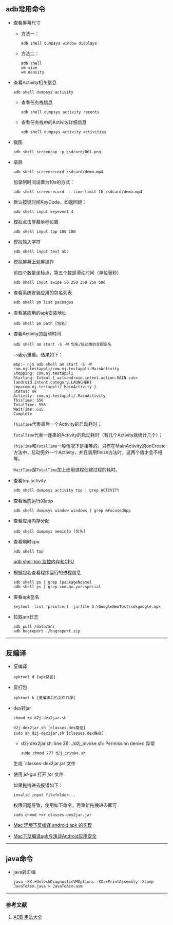## adb常用命令

* 查看屏幕尺寸

  * 方法一：

    ```
    adb shell dumpsys window displays
    ```

  * 方法二：

    ```
    adb shell 
    wm size
    wm density
    ```

* 查看Activity相关信息

  ```
  adb shell dumpsys activity
  ```

  * 查看任务栈信息

    ```
    adb shell dumpsys activity recents
    ```

  * 查看任务栈中的Activity详细信息

    ```
    adb shell dumpsys activity activities
    ```

* 截图

  ```
  adb shell screencap -p /sdcard/001.png
  ```

* 录屏

  ```
  adb shell screenrecord /sdcard/demo.mp4
  ```

  加录制时间设置为10s的方式：

  ```
  adb shell screenrecord  --time-limit 10 /sdcard/demo.mp4
  ```

* 默认按键时间KeyCode，如返回键：

  ```
  adb shell input keyevent 4
  ```

* 模拟点击屏幕坐标位置

  ```
  adb shell input tap 100 100
  ```

* 模拟输入字符

  ```
  adb shell input text abc
  ```

* 模拟屏幕上划屏操作

  前四个数是坐标点，第五个数是滑动时间（单位毫秒）

  ```
  adb shell input swipe 50 250 250 250 500 
  ```

* 查看系统安装应用的包名列表

  ```java
  adb shell pm list packages
  ```
  
* 查看某应用的apk安装地址

  ```
  adb shell pm path [包名]
  ```

* 查看Activity的启动时间

  ```
  adb shell am start -S -W 包名/启动类的全限定名
  ```

  `-s`表示重启。结果如下：

  ```
  mbp:~ nj$ adb shell am start -S -W com.nj.testappli/com.nj.testappli.MainActivity
  Stopping: com.nj.testappli
  Starting: Intent { act=android.intent.action.MAIN cat=[android.intent.category.LAUNCHER] cmp=com.nj.testappli/.MainActivity }
  Status: ok
  Activity: com.nj.testappli/.MainActivity
  ThisTime: 556
  TotalTime: 556
  WaitTime: 615
  Complete
  ```

  `ThisTime`代表最后一个Activity的启动耗时；

  `TotalTime`代表一连串的Activity的启动耗时（有几个Activity就统计几个）；

  `ThisTime`和`TotalTime`一般情况下是相等的。只有在MainActivity的onCreate方法中，启动另外一个Activity，并且调用finish方法时，这两个值才会不相等。

  `WaitTime`是`TotalTime`加上应用进程创建过程的耗时。

* 查看top activity

  ```java
  adb shell dumpsys activity top | grep ACTIVITY
  ```

* 查看当前运行的app

  ```
  adb shell dumpsys window windows | grep mFocusedApp
  ```

* 查看应用内存分配

  ```
  adb shell dumpsys meminfo [包名]
  ```

* 查看瞬时cpu

  ```
  adb shell top
  ```

  [adb shell top 监控内存和CPU](https://blog.csdn.net/u010144805/article/details/79152837)

* 根据包名查看程序运行的进程信息

  ```
  adb shell ps | grep [packageNdame]
  adb shell ps | grep com.qx.yue.special
  ```

* 查看apk签名

  ```java
  keytool -list -printcert -jarfile D:\GoogleNewTest\sdkgoogle.apk

* 拉取anr日志

  ```
  adb pull /data/anr
  adb bugreport ./bugreport.zip

***



## 反编译

* 反编译

  ```
  apktool d [apk路径]
  ```

* 反打包

  ```
  apktool b [反编译后的文件目录]
  ```

* dex转jar

  ```
  chmod +x d2j-dex2jar.sh
  ```

  ```
  d2j-dex2jar.sh [classes.dex路径]
  sudo sh d2j-dex2jar.sh [classes.dex路径]
  ```

  * d2j-dex2jar.sh: line 36: ./d2j_invoke.sh: Permission denied 异常

    ```
    sudo chmod 777 d2j_invoke.sh
    ```

  生成 `classes-dex2jar.jar 文件

* 使用 *jd-gui* 打开 *jar* 文件

  如果拖拽进去报错如下：

  ```
  invalid input filefolder...
  ```

  权限问题导致，使用如下命令，再重新拖拽进去即可

  ```
  sudo chmod +xr classes-dex2jar.jar
  ```

  

* [Mac 环境下反编译 android apk 的实现](https://www.jianshu.com/p/92a3adc1b152)

* [Mac下反编译apk与浅谈Android应用安全](https://www.jianshu.com/p/84f5fb1f1562?open_source=weibo_search)

***



## java命令

* java转汇编

  ```
  java -XX:+UnlockDiagnosticVMOptions -XX:+PrintAssembly -Xcomp JavaToAsm.java > JavaToAsm.asm
  ```

  

***

### 参考文献

1. [ ADB 用法大全](https://github.com/mzlogin/awesome-adb)